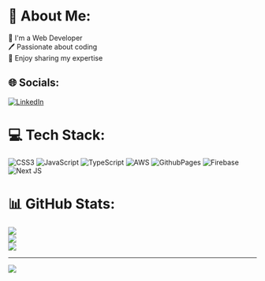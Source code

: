 # 💫 About Me:
👑 I'm a Web Developer<br>🖊️ Passionate about coding<br>🎤 Enjoy sharing my expertise


## 🌐 Socials:
[![LinkedIn](https://img.shields.io/badge/LinkedIn-%230077B5.svg?logo=linkedin&logoColor=white)](https://linkedin.com/in/rubayedahm) 

# 💻 Tech Stack:
![CSS3](https://img.shields.io/badge/css3-%231572B6.svg?style=for-the-badge&logo=css3&logoColor=white) ![JavaScript](https://img.shields.io/badge/javascript-%23323330.svg?style=for-the-badge&logo=javascript&logoColor=%23F7DF1E) ![TypeScript](https://img.shields.io/badge/typescript-%23007ACC.svg?style=for-the-badge&logo=typescript&logoColor=white) ![AWS](https://img.shields.io/badge/AWS-%23FF9900.svg?style=for-the-badge&logo=amazon-aws&logoColor=white) ![GithubPages](https://img.shields.io/badge/github%20pages-121013?style=for-the-badge&logo=github&logoColor=white) ![Firebase](https://img.shields.io/badge/firebase-%23039BE5.svg?style=for-the-badge&logo=firebase) ![Next JS](https://img.shields.io/badge/Next-black?style=for-the-badge&logo=next.js&logoColor=white)
# 📊 GitHub Stats:
![](https://github-readme-stats.vercel.app/api?username=rubayedahm&theme=dark&hide_border=false&include_all_commits=false&count_private=false)<br/>
![](https://github-readme-streak-stats.herokuapp.com/?user=rubayedahm&theme=dark&hide_border=false)<br/>
![](https://github-readme-stats.vercel.app/api/top-langs/?username=rubayedahm&theme=dark&hide_border=false&include_all_commits=false&count_private=false&layout=compact)

---
[![](https://visitcount.itsvg.in/api?id=rubayedahm&icon=0&color=0)](https://visitcount.itsvg.in)

<!-- Proudly created with GPRM ( https://gprm.itsvg.in ) -->
